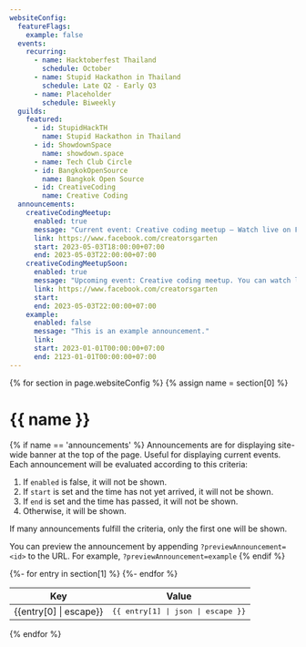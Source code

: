 ```yaml
---
websiteConfig:
  featureFlags:
    example: false
  events:
    recurring:
      - name: Hacktoberfest Thailand
        schedule: October
      - name: Stupid Hackathon in Thailand
        schedule: Late Q2 - Early Q3
      - name: Placeholder
        schedule: Biweekly
  guilds:
    featured:
      - id: StupidHackTH
        name: Stupid Hackathon in Thailand
      - id: ShowdownSpace
        name: showdown.space
      - name: Tech Club Circle
      - id: BangkokOpenSource
        name: Bangkok Open Source
      - id: CreativeCoding
        name: Creative Coding
  announcements:
    creativeCodingMeetup:
      enabled: true
      message: "Current event: Creative coding meetup — Watch live on Facebook."
      link: https://www.facebook.com/creatorsgarten
      start: 2023-05-03T18:00:00+07:00
      end: 2023-05-03T22:00:00+07:00
    creativeCodingMeetupSoon:
      enabled: true
      message: "Upcoming event: Creative coding meetup. You can watch live on Facebook."
      link: https://www.facebook.com/creatorsgarten
      start:
      end: 2023-05-03T22:00:00+07:00
    example:
      enabled: false
      message: "This is an example announcement."
      link:
      start: 2023-01-01T00:00:00+07:00
      end: 2123-01-01T00:00:00+07:00
---
```


{% for section in page.websiteConfig %}
{% assign name = section[0] %}

# {{ name }}

{% if name == 'announcements' %}
Announcements are for displaying site-wide banner at the top of the page. Useful for displaying current events.
Each announcement will be evaluated according to this criteria:

1. If `enabled` is false, it will not be shown.
2. If `start` is set and the time has not yet arrived, it will not be shown.
3. If `end` is set and the time has passed, it will not be shown.
4. Otherwise, it will be shown.

If many announcements fulfill the criteria, only the first one will be shown.

You can preview the announcement by appending `?previewAnnouncement=<id>` to the URL. For example, `?previewAnnouncement=example`
{% endif %}

<table><thead><tr><th>Key</th><th>Value</th></tr></thead><tbody>
{%- for entry in section[1] %}
<tr><td>{{entry[0] | escape}}</td><td><tt>{{ entry[1] | json | escape }}</tt></td></tr>
{%- endfor %}
</tbody></table>

{% endfor %}